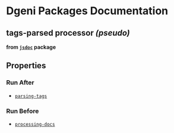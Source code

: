 # Dgeni Packages Documentation


## tags-parsed processor *(pseudo)*
**from <a href="../../jsdoc.md"><code>jsdoc</code></a> package**



## Properties


### Run After


* <a href="parsing-tags.md"><code>parsing-tags</code></a>




### Run Before


* <a href="../../base/processors/processing-docs.md"><code>processing-docs</code></a>





